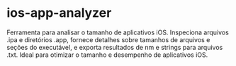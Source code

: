 # ios-app-analyzer
Ferramenta para analisar o tamanho de aplicativos iOS. Inspeciona arquivos .ipa e diretórios .app, fornece detalhes sobre tamanhos de arquivos e seções do executável, e exporta resultados de nm e strings para arquivos .txt. Ideal para otimizar o tamanho e desempenho de aplicativos iOS.
